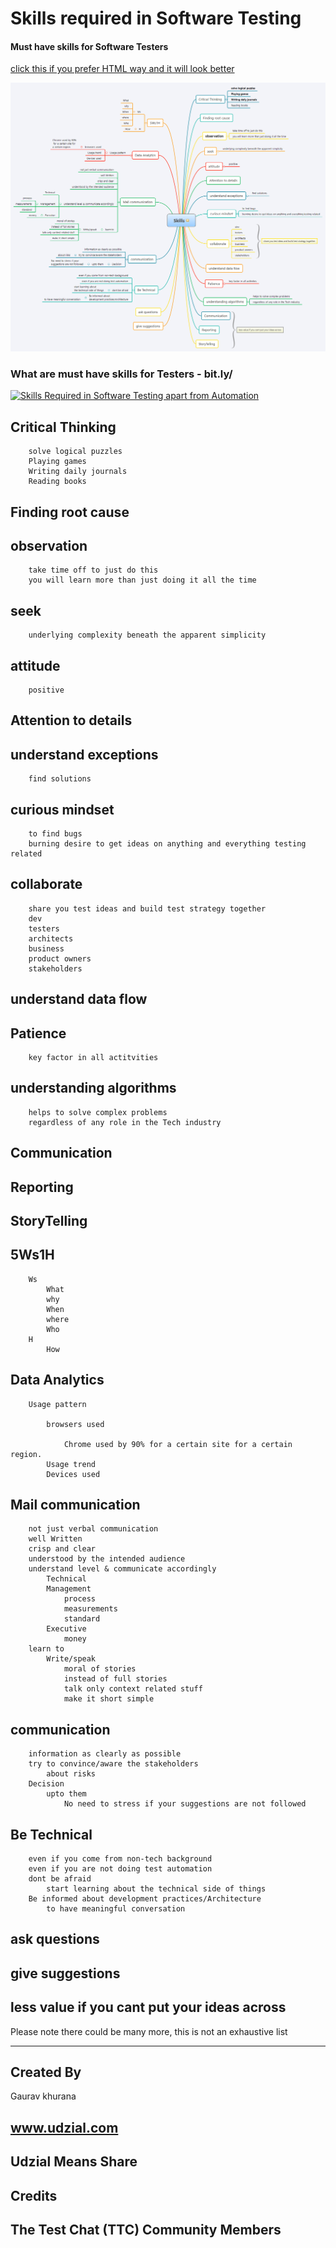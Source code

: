 # Skills required in Software Testing

#### Must have skills for Software Testers

[click this if you prefer HTML way and it will look better](https://htmlpreview.github.io/?https://raw.githubusercontent.com/gauravkhuraana/Testing/main/Tester%20Skills/Tester%20Skills.html)

![Testing Skills Mindmap](./Tester%20Skills.png "Testing Skills Mindmap ")

### What are must have skills for Testers - bit.ly/

[![Skills Required in Software Testing apart from Automation](https://i.ytimg.com/vi/AOlL6hCE2ds/0.jpg)](https://www.youtube.com/watch?v=AOlL6hCE2ds)

## Critical Thinking
		solve logical puzzles
		Playing games
		Writing daily journals
		Reading books
## Finding root cause

## observation

		take time off to just do this
		you will learn more than just doing it all the time

## seek

		underlying complexity beneath the apparent simplicity

## attitude

		positive

## Attention to details

## understand exceptions

		find solutions

## curious mindset

		to find bugs
		burning desire to get ideas on anything and everything testing related

## collaborate

		share you test ideas and build test strategy together
		dev
		testers
		architects
		business 
		product owners
		stakeholders

## understand data flow

## Patience

		key factor in all actitvities

## understanding algorithms

		helps to solve complex problems
		regardless of any role in the Tech industry

## Communication

## Reporting

## StoryTelling

## 5Ws1H
		Ws
			What
			why
			When
			where
			Who
		H
			How
## Data Analytics

		Usage pattern

			browsers used

				Chrome used by 90% for a certain site for a certain region.
			Usage trend
			Devices used
## Mail communication
		not just verbal communication
		well Written
		crisp and clear
		understood by the intended audience
		understand level & communicate accordingly
			Technical
			Management
				process
				measurements
				standard
			Executive
				money
		learn to
			Write/speak
				moral of stories
				instead of full stories
				talk only context related stuff
				make it short simple
## communication

		information as clearly as possible
		try to convince/aware the stakeholders
			about risks
		Decision
			upto them
				No need to stress if your suggestions are not followed

## Be Technical

		even if you come from non-tech background
		even if you are not doing test automation
		dont be afraid
			start learning about the technical side of things
		Be informed about development practices/Architecture
			to have meaningful conversation

## ask questions

## give suggestions

## less value if you cant put your ideas across

Please note there could be many more, this is not an exhaustive list 

<hr>


## Created By

Gaurav khurana
	
## www.udzial.com

## Udzial Means Share

## Credits
	
## The Test Chat (TTC) Community Members
	
